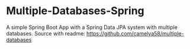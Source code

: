 # Multiple-Databases-Spring
A simple Spring Boot App with a Spring Data JPA system with multiple databases.
Source with readme: https://github.com/camelya58/multiple-databases
